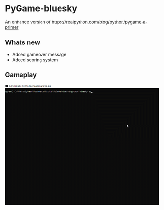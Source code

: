 # PyGame-bluesky
 An enhance version of https://realpython.com/blog/python/pygame-a-primer


## Whats new
* Added gameover message
* Added scoring system

## Gameplay

![](bluesky.gif)